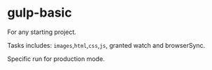 # gulp-basic

For any starting project.

Tasks includes: `images`,`html`,`css`,`js`, granted watch and browserSync.

Specific run for production mode.
